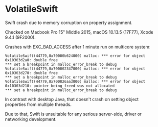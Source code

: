 # VolatileSwift
Swift crash due to memory corruption on property assignment.

Checked on Macbook Pro 15" Middle 2015, macOS 10.13.5 (17F77), Xcode 9.4.1 (9F2000).

Crashes with EXC_BAD_ACCESS after 1 minute run on multicore system:

```
VolatileSwift(44779,0x70000b624000) malloc: *** error for object 0x10303d2a0: double free
*** set a breakpoint in malloc_error_break to debug
VolatileSwift(44779,0x700002347000) malloc: *** error for object 0x10303d270: double free
*** set a breakpoint in malloc_error_break to debug
VolatileSwift(44779,0x700026aa3000) malloc: *** error for object 0x10303d210: pointer being freed was not allocated
*** set a breakpoint in malloc_error_break to debug
```

In contrast with desktop Java, that doesn't crash on setting object properties from multiple threads.

Due to that, Swift is unsuitable for any serious server-side, driver or networking development.
